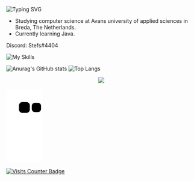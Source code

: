 <p align="left">
<img alt="Typing SVG" src="https://readme-typing-svg.herokuapp.com/?color=%2311cc0a&vCenter=true&width=500&lines=>+./welcome.sh;Hi,+i'm+happy+to+see+you+!;"/>
</p>

- Studying computer science at Avans university of applied sciences in Breda, The Netherlands.
- Currently learning Java.

Discord: Stefs#4404

![My Skills](https://skillicons.dev/icons?i=idea,java,py,stackoverflow,visualstudio,mysql,linux,github,docker,cs,arduino,raspberrypi,mongodb,sqlite,vscode,wordpress&theme=dark&perline=8)

![Anurag's GitHub stats](https://github-readme-stats.vercel.app/api?username=stefsk-glitch&show_icons=true&theme=synthwave)
![Top Langs](https://github-readme-stats.vercel.app/api/top-langs/?username=stefsk-glitch&theme=synthwave)
<p align="center">
  <img src="https://streak-stats.demolab.com/?user=stefsk-glitch&theme=synthwave" />
</p>

![Snake](https://github.com/IanToujou/IanToujou/blob/output/github-contribution-grid-snake.svg)

<a href="https://visits.roshan.cyou"><img src="https://visits.roshan.cyou/JBpsrY5Tvj6khjyirtGv?label=Visitors&shadow=1&shadowOpacity=100&swap=0&labelBGColor=484848&countBGColor=2574EA&labelTextColor=FFFFFF&countTextColor=FFFFFF" alt="Visits Counter Badge" height=30px/></a>
